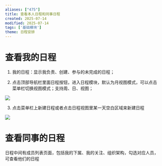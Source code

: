 ```yaml
---
aliases: ["475"]
title: 查看本人日程和同事日程
created: 2025-07-14
modified: 2025-07-14
tags: ['基础模块']
theme: 日程安排
---
```


# 查看我的日程

1. 我的日程：显示我负责、创建、参与的未完成的日程；

2. 点击顶部导航栏里面日程按钮，进入日程模块，默认为月视图模式，可以点击菜单栏切换视图模式；支持周、日、视图；

![](https://myhelpdoc.oss-cn-heyuan.aliyuncs.com/mdimages/154bc4d677779f1d8d15bb653a4a30df.jpg)

3. 点击菜单栏上新建日程或者点击日程视图里某一天空白区域来新建日程

![](https://myhelpdoc.oss-cn-heyuan.aliyuncs.com/mdimages/c2c68002ea2e15a0124c7a23c6c4ad2b.jpg)

# 查看同事的日程

日程中间有成员列表页面，包括我的下属、我的关注、组织架构，勾选对应人员，可查看他们的日程

